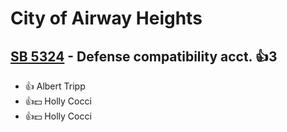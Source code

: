 # City of Airway Heights

## [SB 5324](/bill/2023-24/sb/5324/) - Defense compatibility acct. 👍3  
* 👍 Albert Tripp
* 👍💵 Holly Cocci
* 👍💵 Holly Cocci